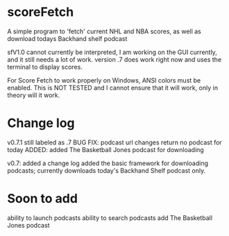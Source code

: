 scoreFetch
==========

A simple program to 'fetch' current NHL and NBA scores, as well as download todays Backhand shelf podcast

sfV1.0 cannot currently be interpreted, I am working on the GUI currently, and it still needs a lot of work.
version .7 does work right now and uses the terminal to display scores. 

For Score Fetch to work properly on Windows, ANSI colors must be enabled. This is NOT TESTED and I cannot
ensure that it will work, only in theory will it work.

Change log
==========
v0.7.1
still labeled as .7
BUG FIX: podcast url changes return no podcast for today
ADDED: added The Basketball Jones podcast for downloading

v0.7:
added a change log
added the basic framework for downloading podcasts; currently downloads today's Backhand Shelf podcast only.

Soon to add
============
ability to launch podcasts 
ability to search podcasts
add The Basketball Jones podcast